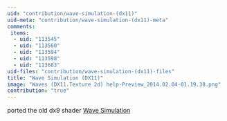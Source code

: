 ```yaml
---
uid: "contribution/wave-simulation-(dx11)"
uid-meta: "contribution/wave-simulation-(dx11)-meta"
comments: 
 items: 
  - uid: "113545"
  - uid: "113560"
  - uid: "113594"
  - uid: "113598"
  - uid: "113683"
uid-files: "contribution/wave-simulation-(dx11)-files"
title: "Wave Simulation (DX11)"
image: "Waves (DX11.Texture 2d) help-Preview_2014.02.04-01.19.38.png"
contribution: "true"
---
```


ported the old dx9 shader [Wave Simulation](xref:8d503cd3-0df3-4acd-b521-ac99e96f633b)